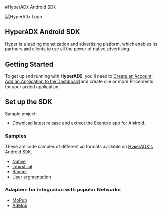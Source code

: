 #HyperADX Android SDK

![HyperADx Logo](http://d2n7xvwjxl8766.cloudfront.net/assets/site/logo-e04518160888e1f8b3795f0ce01e1909.png)

## HyperADX Android SDK

Hyper is a leading monetization and advertising platform, which enables its partners and clients to use all the power of native advertising.

## Getting Started

To get up and running with **HyperADX**, you'll need to [Create an Account](http://hyperadx.com/publishers/sign_in), [Add an Application to the Dashboard](http://hyperadx.com/publishers/traffic_sources) and create one or more Placements for your added application.

## Set up the SDK

Sample project:

* [Download](https://github.com/hyperads/android-sdk/releases) latest release and extract the Example app for Android.

### Samples

These are code samples of different ad formats available on [HyperADX's](http://hyperadx.com/) Android SDK.

* [Native](https://github.com/hyperads/android-sdk/blob/master/docs/_native.md)
* [Interstitial](https://github.com/hyperads/android-sdk/blob/master/docs/_interstitial.md)
* [Banner](https://github.com/hyperads/android-sdk/blob/master/docs/_banner.md)
* [User segmentation](https://github.com/hyperads/android-sdk/blob/master/docs/_tools.md)

###  Adapters for integration with popular Networks

* [MoPub](https://github.com/hyperads/android-MoPub-adapter)
* [AdMob](https://github.com/hyperads/android-AdMob-adapter)
